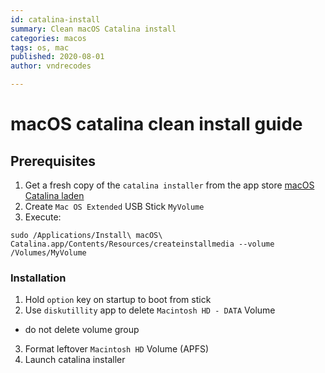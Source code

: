 ```yaml
---
id: catalina-install
summary: Clean macOS Catalina install
categories: macos
tags: os, mac
published: 2020-08-01
author: vndrecodes

---
```


# macOS catalina clean install guide
## Prerequisites

1. Get a fresh copy of the `catalina installer` from the app store [macOS Catalina laden](https://itunes.apple.com/de/app/macos-catalina/id1466841314?ls=1&mt=12)
2. Create `Mac OS Extended` USB Stick `MyVolume`
3. Execute:
```shell
sudo /Applications/Install\ macOS\ Catalina.app/Contents/Resources/createinstallmedia --volume /Volumes/MyVolume
```

### Installation
1. Hold `option` key on startup to boot from stick
2. Use `diskutillity` app to delete `Macintosh HD - DATA` Volume  
  * do not delete volume group
3. Format leftover `Macintosh HD` Volume (APFS)
4. Launch catalina installer
